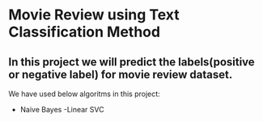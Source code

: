 # Movie Review using Text Classification Method

## In this project we will predict the labels(positive or negative label) for movie review dataset.


We have used below algoritms in this project:
- Naive Bayes
-Linear SVC
